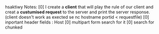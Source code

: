 hsaktiwy Notes:
[0] I create a **client** that will play the rule of our client and creat a **custumised request** to the server and print the server response. (client doesn't work as exected se nc hostname portid < requestfile)
[0] inportant header fields :  Host
[0] multipart form search for it
[0] search for chunked
